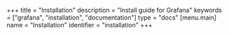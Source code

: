 +++
title = "Installation"
description = "Install guide for Grafana"
keywords = ["grafana", "installation", "documentation"]
type = "docs"
[menu.main]
name = "Installation"
identifier = "installation"
+++

